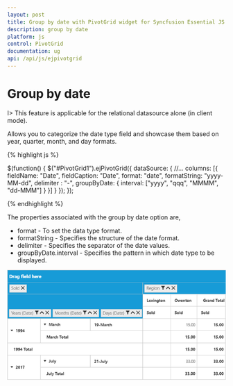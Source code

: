 ```yaml
---
layout: post
title: Group by date with PivotGrid widget for Syncfusion Essential JS
description: group by date
platform: js
control: PivotGrid
documentation: ug
api: /api/js/ejpivotgrid
---
```


# Group by date

I> This feature is applicable for the relational datasource alone (in client mode).

Allows you to categorize the date type field and showcase them based on year, quarter, month, and day formats.

{% highlight js %}

 $(function() {
        $("#PivotGrid1").ejPivotGrid({
            dataSource: {
                //...
                columns: [{
                    fieldName: "Date",
                    fieldCaption: "Date",
                    format: "date",
                    formatString: "yyyy-MM-dd",
                    delimiter : "-",
                    groupByDate: { interval: ["yyyy", "qqq", "MMMM", "dd-MMM"] }
                }]
            }
        });
    });


{% endhighlight %}

The properties associated with the group by date option are,

* format - To set the data type format.
* formatString - Specifies the structure of the date format.
* delimiter - Specifies the separator of the date values.
* groupByDate.interval - Specifies the pattern in which date type to be displayed.

![Group by date support in JavaScript pivot grid control](GroupByDate_images/group_by_date.png)
